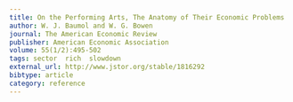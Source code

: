 ```yaml
---
title: On the Performing Arts, The Anatomy of Their Economic Problems
author: W. J. Baumol and W. G. Bowen
journal: The American Economic Review
publisher: American Economic Association
volume: 55(1/2):495-502
tags: sector  rich  slowdown
external_url: http://www.jstor.org/stable/1816292
bibtype: article
category: reference
---
```

